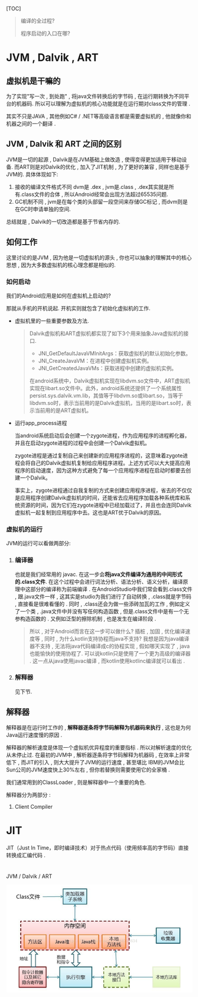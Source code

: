 [TOC]





> 编译的全过程?
>
> 程序启动的入口在哪?

# JVM , Dalvik , ART

## 虚拟机是干嘛的

为了实现"写一次 , 到处跑" , 将java文件转换后的字节码 , 在运行期转换为不同平台的机器码. 所以可以理解为虚拟机的核心功能就是在运行期对class文件的管理 .

其实不只是JAVA , 其他例如C# / .NET等高级语言都是需要虚拟机的 , 他就像你和机器之间的一个翻译 .

## JVM , Dalvik 和 ART 之间的区别

JVM是一切的起源 , Dalvik是在JVM基础上做改造 , 使得变得更加适用于移动设备. 而ART则是对Dalvik的优化 , 加入了JIT机制 , 为了更好的兼容 , 同样也是基于JVM的.
具体体现如下:

1. 接收的编译文件格式不同 dvm是 .dex , jvm是.class , .dex其实就是所有.class文件的合体 , 所以Android经常会出现方法超过65535问题.
2. GC机制不同 , jvm是在每个类的头部留一段空间来存储GC标记 , 而dvm则是在GC时申请单独的空间.

总结就是 , Dalvik的一切改造都是基于节省内存的.

## 如何工作

这里讨论的是JVM , 因为他是一切虚拟机的源头 , 你也可以抽象的理解其中的核心思想 , 因为大多数虚拟机的核心理念都是相似的.

### 如何启动

我们的Android应用是如何在虚拟机上启动的?

那就从手机的开机说起. 开机实则就包含了初始化虚拟机的工作. 

- 虚拟机里的一些重要参数及方法.

  > Dalvik虚拟机和ART虚拟机都实现了如下3个用来抽象Java虚拟机的接口. 
  >
  > - JNI_GetDefaultJavaVMInitArgs：获取虚拟机的默认初始化参数。
  > - JNI_CreateJavaVM：在进程中创建虚拟机实例。
  > - JNI_GetCreatedJavaVMs：获取进程中创建的虚拟机实例。
  >
  > 在android系统中，Dalvik虚拟机实现在libdvm.so文件中，ART虚拟机实现在libart.so文件中。此外，android系统还提供了一个系统属性persist.sys.dalvik.vm.lib，其值等于libdvm.so或libart.so，当等于libdvm.so时，表示当前用的是Dalvik虚拟机，当用的是libart.so时，表示当前用的是ART虚拟机。

- 运行app_process进程

  当android系统启动后会创建一个zygote进程，作为应用程序的进程孵化器，并且在启动zygote进程的过程中会创建一个Dalvik虚拟机。

  zygote进程是通过复制自己来创建新的应用程序进程的，这意味着zygote进程会将自己的Dalvik虚拟机复制给应用程序进程。上述方式可以大大提高应用程序的启动速度，因为这种方式避免了每一个应用程序进程在启动时都要去创建一个Dalvik。

  事实上，zygote进程通过自我复制的方式来创建应用程序进程，省去的不仅仅是应用程序创建Dalvik虚拟机的时间，还能省去应用程序加载各种系统库和系统资源的时间，因为它们在zygote进程中已经加载过了，并且也会连同Dalvik虚拟机一起复制到应用程序中去。这也是ART优于Dalvik的原因。

### 虚拟机的运行

JVM的运行可以看做两部分:

1. ### **编译器** 

   也就是我们经常用的 javac. 在这一步会**将java文件编译为通用的中间形式的.class文件**. 在这个过程中会进行词法分析、语法分析、语义分析，编译原理中这部分的编译称为前端编译 . 
   在AndroidStudio中我们常会看到.class文件 , 跟.java文件一样 , 这其实是studio为我们进行了自动转换 , .class就是字节码 , 直接看是很难看懂的 . 同时 , .class还会为做一些添砖加瓦的工作 , 例如定义了一个类 , .java文件中并没有写任何构造函数 , 但是.class文件中是有一个无参构造函数的 . 又例如泛型的擦除机制 , 也是发生在编译阶段 .

   > 所以 , 对于Android而言在这一步可以做什么? 插桩 , 加固 , 优化编译速度等 , 同时 , 为什么kotlin支持协程而java不支持? 我想是因为java编译器不支持 , 无法将java代码编译成c的协程实现 , 假如哪天实现了 , java也能愉快的使用协程了. 可以说kotlin只是使用了一个更为高级的编译器 . 这一点从java使用javac编译 , 而kotlin使用kotlinc编译就可以看出 .

   

2. ### **解释器** 

   见下节.



## 解释器

解释器是在运行时工作的 , **解释器逐条将字节码解释为机器码来执行** , 这也是为何Java运行速度慢的原因 .

解释器的解析速度是体现一个虚拟机优异程度的重要指标 . 所以对解析速度的优化从未停止过. 在最初的JVM中 , 解析器逐条将字节码解释为机器码 , 在效率上非常低下 , 而JIT的引入 , 则大大提升了JVM的运行速度 , 甚至堪比   IBM的JVM会比Sun公司的JVM速度快上30%左右 , 但你若替换则需要使用它的全家桶 . 

我们通常用到的ClassLoader , 则是解释器中一个重要的角色.

解释器分为两部分 : 

1. Client Compiler



# JIT

JIT（Just In Time，即时编译技术）对于热点代码（使用频率高的字节码）直接转换成汇编代码 . 



# 











JVM / Dalvik / ART



![image-20210709170434681](image-20210709170434681.png)

